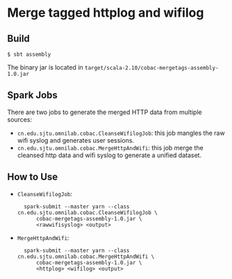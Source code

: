 Merge tagged httplog and wifilog
================================

Build
-----

    $ sbt assembly

The binary jar is located in `target/scala-2.10/cobac-mergetags-assembly-1.0.jar`

Spark Jobs
----------

There are two jobs to generate the merged HTTP data from multiple sources:

* `cn.edu.sjtu.omnilab.cobac.CleanseWifilogJob`: this job mangles the raw wifi syslog and generates user sessions.
* `cn.edu.sjtu.omnilab.cobac.MergeHttpAndWifi`: this job merge the cleansed http data and wifi syslog to generate a unified dataset.

How to Use
----------

* `CleanseWifilogJob`:

        spark-submit --master yarn --class cn.edu.sjtu.omnilab.cobac.CleanseWifilogJob \
            cobac-mergetags-assembly-1.0.jar \
            <rawwifisyslog> <output>

* `MergeHttpAndWifi`:

        spark-submit --master yarn --class cn.edu.sjtu.omnilab.cobac.MergeHttpAndWifi \
            cobac-mergetags-assembly-1.0.jar \
            <httplog> <wifilog> <output>